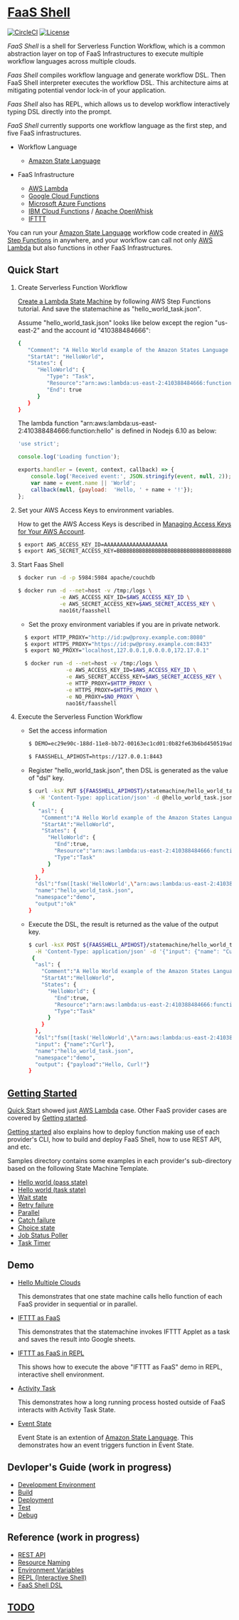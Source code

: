 # [FaaS Shell](https://naohirotamura.github.io/faasshell)

[![CircleCI](https://circleci.com/gh/NaohiroTamura/faasshell.svg?style=svg&circle-token=54edddbcc0d69eb03c0fd341258c80a6acec4088)](https://circleci.com/gh/NaohiroTamura/faasshell)
[![License](https://img.shields.io/badge/license-Apache--2.0-blue.svg)](http://www.apache.org/licenses/LICENSE-2.0)

*FaaS Shell* is a shell for Serverless Function Workflow, which is a
common abstraction layer on top of FaaS Infrastructures to execute
multiple workflow languages across multiple clouds.

*Faas Shell* compiles workflow language and generate workflow DSL.
Then FaaS Shell interpreter executes the workflow DSL.
This architecture aims at mitigating potential vendor lock-in of your
application.

*Faas Shell* also has REPL, which allows us to develop workflow
interactively typing DSL directly into the prompt.

*FaaS Shell* currently supports one workflow language as the first
step, and five FaaS infrastructures.

* Workflow Language
  * [Amazon State Language][1]
  
* FaaS Infrastructure
  * [AWS Lambda][2]
  * [Google Cloud Functions][3]
  * [Microsoft Azure Functions][4]
  * [IBM Cloud Functions][5] / [Apache OpenWhisk][6]
  * [IFTTT][7]

You can run your [Amazon State Language][1] workflow code created in
[AWS Step Functions][8] in anywhere, and your workflow can call not
only [AWS Lambda][1] but also functions in other FaaS Infrastructures.

[1]: https://states-language.net/spec.html "Amazon State Language"
[2]: https://aws.amazon.com/lambda/ "AWS Lambda"
[3]: https://cloud.google.com/functions/ "Google Cloud Functions"
[4]: https://azure.microsoft.com/en-us/services/functions/ "Microsoft Azure Functions"
[5]: https://www.ibm.com/cloud/functions "IBM Cloud Functions"
[6]: https://openwhisk.apache.org/ "Apache OpenWhisk"
[7]: https://ifttt.com/ "IFTTT"
[8]: https://aws.amazon.com/step-functions/ "AWS Step Functions"

## Quick Start

1. Create Serverless Function Workflow

    [Create a Lambda State Machine][8] by following AWS Step Functions tutorial.
    And save the statemachine as "hello_world_task.json".

    Assume "hello_world_task.json" looks like below except the region
    "us-east-2" and the account id "410388484666":

    ```sh
    {
       "Comment": "A Hello World example of the Amazon States Language using a Task state",
       "StartAt": "HelloWorld",
       "States": {
          "HelloWorld": {
             "Type": "Task",
             "Resource":"arn:aws:lambda:us-east-2:410388484666:function:hello",
             "End": true
          }
       }
    }
    ```

    The lambda function "arn:aws:lambda:us-east-2:410388484666:function:hello"
    is defined in Nodejs 6.10 as below:

    ```javascript
    'use strict';

    console.log('Loading function');

    exports.handler = (event, context, callback) => {
        console.log('Received event:', JSON.stringify(event, null, 2));
        var name = event.name || 'World';
        callback(null, {payload:  'Hello, ' + name + '!'});
    };
    ```

    [8]: https://docs.aws.amazon.com/step-functions/latest/dg/tutorial-creating-lambda-state-machine.html "Create a Lambda State Machine"

2. Set your AWS Access Keys to environment variables.

    How to get the AWS Access Keys is described in [Managing Access Keys for Your AWS Account][9].

    ```sh
    $ export AWS_ACCESS_KEY_ID=AAAAAAAAAAAAAAAAAAAA
    $ export AWS_SECRET_ACCESS_KEY=BBBBBBBBBBBBBBBBBBBBBBBBBBBBBBBBBBBBBBBB
    ```

    [9]: https://docs.aws.amazon.com/general/latest/gr/managing-aws-access-keys.html "Managing Access Keys for Your AWS Account"

3. Start Faas Shell

    ```sh
    $ docker run -d -p 5984:5984 apache/couchdb

    $ docker run -d --net=host -v /tmp:/logs \
                 -e AWS_ACCESS_KEY_ID=$AWS_ACCESS_KEY_ID \
                 -e AWS_SECRET_ACCESS_KEY=$AWS_SECRET_ACCESS_KEY \
                 nao16t/faasshell
    ```

    - Set the proxy environment variables if you are in private network.
    ```sh
      $ export HTTP_PROXY="http://id:pw@proxy.example.com:8080"
      $ export HTTPS_PROXY="https://id:pw@proxy.example.com:8433"
      $ export NO_PROXY="localhost,127.0.0.1,0.0.0.0,172.17.0.1"

      $ docker run -d --net=host -v /tmp:/logs \
                   -e AWS_ACCESS_KEY_ID=$AWS_ACCESS_KEY_ID \
                   -e AWS_SECRET_ACCESS_KEY=$AWS_SECRET_ACCESS_KEY \
                   -e HTTP_PROXY=$HTTP_PROXY \
                   -e HTTPS_PROXY=$HTTPS_PROXY \
                   -e NO_PROXY=$NO_PROXY \
                   nao16t/faasshell
      ```

4. Execute the Serverless Function Workflow

    - Set the access information
      ```sh
      $ DEMO=ec29e90c-188d-11e8-bb72-00163ec1cd01:0b82fe63b6bd450519ade02c3cb8f77ee581f25a810db28f3910e6cdd9d041bf

      $ FAASSHELL_APIHOST=https://127.0.0.1:8443
      ```

    - Register "hello_world_task.json", then DSL is generated as the
      value of "dsl" key.
      ```sh
      $ curl -ksX PUT ${FAASSHELL_APIHOST}/statemachine/hello_world_task.json \
         -H 'Content-Type: application/json' -d @hello_world_task.json -u $DEMO
       {
         "asl": {
          "Comment":"A Hello World example of the Amazon States Language using a Task state",
          "StartAt":"HelloWorld",
          "States": {
            "HelloWorld": {
              "End":true,
              "Resource":"arn:aws:lambda:us-east-2:410388484666:function:hello",
              "Type":"Task"
            }
          }
        },
        "dsl":"fsm([task('HelloWorld',\"arn:aws:lambda:us-east-2:410388484666:function:hello\",[])])",
        "name":"hello_world_task.json",
        "namespace":"demo",
        "output":"ok"
      }
      ```

    - Execute the DSL, the result is returned as the value of the output key.
      ```sh
      $ curl -ksX POST ${FAASSHELL_APIHOST}/statemachine/hello_world_task.json?blocking=true \
        -H 'Content-Type: application/json' -d '{"input": {"name": "Curl"}}' -u $DEMO
       {
        "asl": {
          "Comment":"A Hello World example of the Amazon States Language using a Task state",
          "StartAt":"HelloWorld",
          "States": {
            "HelloWorld": {
              "End":true,
              "Resource":"arn:aws:lambda:us-east-2:410388484666:function:hello",
              "Type":"Task"
            }
          }
        },
        "dsl":"fsm([task('HelloWorld',\"arn:aws:lambda:us-east-2:410388484666:function:hello\",[])])",
        "input": {"name":"Curl"},
        "name":"hello_world_task.json",
        "namespace":"demo",
        "output": {"payload":"Hello, Curl!"}
      }
      ```

## [Getting Started](samples/)

[Quick Start](#quick-start) showed just [AWS Lambda][2] case. Other FaaS
provider cases are covered by [Getting started](samples/).

[Getting started](samples/) also explains how to deploy function
making use of each provider's CLI, how to build and deploy FaaS Shell,
how to use REST API, and etc.

Samples directory contains some examples in each provider's
sub-directory based on the following State Machine Template.

- [Hello world (pass state)](samples/common/blueprints/hello_world.json)
- [Hello world (task state)](samples/common/blueprints/hello_world_task.json)
- [Wait state](samples/common/blueprints/wait_state.json)
- [Retry failure](samples/common/blueprints/retry_failure.json)
- [Parallel](samples/common/blueprints/parallel.json)
- [Catch failure](samples/common/blueprints/catch_failure.json)
- [Choice state](samples/common/blueprints/choice_state.json)
- [Job Status Poller](samples/common/blueprints/job_status_poller.json)
- [Task Timer](samples/common/blueprints/task_timer.json)

## Demo

* [Hello Multiple Clouds](samples/demo_hello_multiple_clouds.md)

  This demonstrates that one state machine calls hello function of each
  FaaS provider in sequential or in parallel.

* [IFTTT as FaaS](samples/demo_ifttt_as_faas.md)

  This demonstrates that the statemachine invokes IFTTT Applet as a task and saves the result into Google sheets.

* [IFTTT as FaaS in REPL](samples/demo_ifttt_as_faas_in_repl.md)

  This shows how to execute the above "IFTTT as FaaS" demo in REPL, interactive shell environment.

* [Activity Task](samples/demo_activity_task.md)

  This demonstrates how a long running process hosted outside of FaaS interacts with Activity Task State.

* [Event State](samples/demo_event_state.md)

  Event State is an extention of [Amazon State Language][1]. This demonstrates how an event triggers function in Event State.

## Devloper's Guide (work in progress)

* [Development Environment](docs/development_environment.md)
* [Build](docs/build.md)
* [Deployment](docs/deployment.md)
* [Test](docs/test.md)
* [Debug](docs/debug.md)

## Reference (work in progress)

* [REST API](http://editor.swagger.io/?url=https://raw.githubusercontent.com/NaohiroTamura/faasshell/master/docs/faasshell_swagger.yaml)
* [Resource Naming](docs/resource_naming.md)
* [Environment Variables](docs/environment_variables.md)
* [REPL (Interactive Shell)](docs/repl.md)
* [FaaS Shell DSL](docs/faasshell_dsl.md)

## [TODO](TODO.md)

